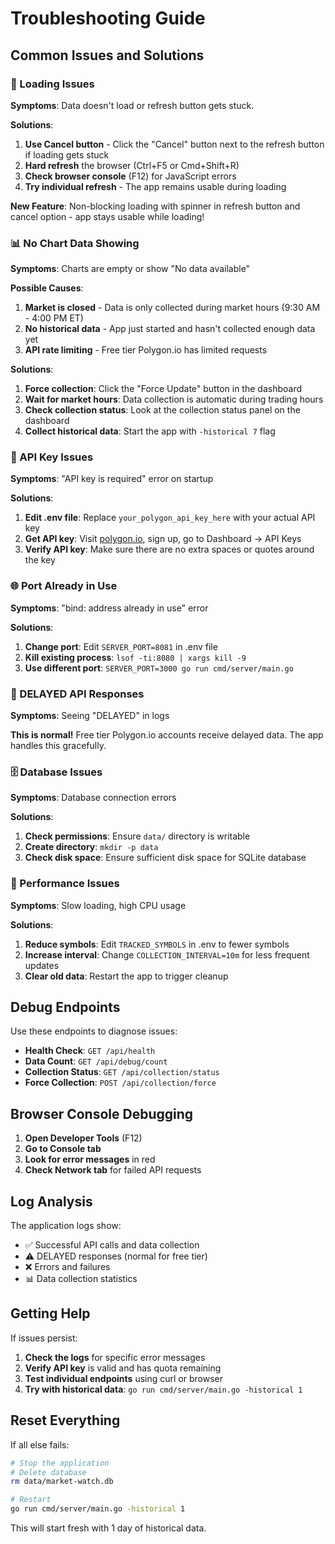 # Troubleshooting Guide

## Common Issues and Solutions

### 🔄 Loading Issues

**Symptoms**: Data doesn't load or refresh button gets stuck.

**Solutions**:
1. **Use Cancel button** - Click the "Cancel" button next to the refresh button if loading gets stuck
2. **Hard refresh** the browser (Ctrl+F5 or Cmd+Shift+R)
3. **Check browser console** (F12) for JavaScript errors
4. **Try individual refresh** - The app remains usable during loading

**New Feature**: Non-blocking loading with spinner in refresh button and cancel option - app stays usable while loading!

### 📊 No Chart Data Showing

**Symptoms**: Charts are empty or show "No data available"

**Possible Causes**:
1. **Market is closed** - Data is only collected during market hours (9:30 AM - 4:00 PM ET)
2. **No historical data** - App just started and hasn't collected enough data yet
3. **API rate limiting** - Free tier Polygon.io has limited requests

**Solutions**:
1. **Force collection**: Click the "Force Update" button in the dashboard
2. **Wait for market hours**: Data collection is automatic during trading hours
3. **Check collection status**: Look at the collection status panel on the dashboard
4. **Collect historical data**: Start the app with `-historical 7` flag

### 🔑 API Key Issues

**Symptoms**: "API key is required" error on startup

**Solutions**:
1. **Edit .env file**: Replace `your_polygon_api_key_here` with your actual API key
2. **Get API key**: Visit [polygon.io](https://polygon.io/), sign up, go to Dashboard → API Keys
3. **Verify API key**: Make sure there are no extra spaces or quotes around the key

### 🌐 Port Already in Use

**Symptoms**: "bind: address already in use" error

**Solutions**:
1. **Change port**: Edit `SERVER_PORT=8081` in .env file
2. **Kill existing process**: `lsof -ti:8080 | xargs kill -9`
3. **Use different port**: `SERVER_PORT=3000 go run cmd/server/main.go`

### 📡 DELAYED API Responses

**Symptoms**: Seeing "DELAYED" in logs

**This is normal!** Free tier Polygon.io accounts receive delayed data. The app handles this gracefully.

### 🗄️ Database Issues

**Symptoms**: Database connection errors

**Solutions**:
1. **Check permissions**: Ensure `data/` directory is writable
2. **Create directory**: `mkdir -p data`
3. **Check disk space**: Ensure sufficient disk space for SQLite database

### 🚀 Performance Issues

**Symptoms**: Slow loading, high CPU usage

**Solutions**:
1. **Reduce symbols**: Edit `TRACKED_SYMBOLS` in .env to fewer symbols
2. **Increase interval**: Change `COLLECTION_INTERVAL=10m` for less frequent updates
3. **Clear old data**: Restart the app to trigger cleanup

## Debug Endpoints

Use these endpoints to diagnose issues:

- **Health Check**: `GET /api/health`
- **Data Count**: `GET /api/debug/count`
- **Collection Status**: `GET /api/collection/status`
- **Force Collection**: `POST /api/collection/force`

## Browser Console Debugging

1. **Open Developer Tools** (F12)
2. **Go to Console tab**
3. **Look for error messages** in red
4. **Check Network tab** for failed API requests

## Log Analysis

The application logs show:
- ✅ Successful API calls and data collection
- ⚠️ DELAYED responses (normal for free tier)
- ❌ Errors and failures
- 📊 Data collection statistics

## Getting Help

If issues persist:

1. **Check the logs** for specific error messages
2. **Verify API key** is valid and has quota remaining
3. **Test individual endpoints** using curl or browser
4. **Try with historical data**: `go run cmd/server/main.go -historical 1`

## Reset Everything

If all else fails:

```bash
# Stop the application
# Delete database
rm data/market-watch.db

# Restart
go run cmd/server/main.go -historical 1
```

This will start fresh with 1 day of historical data.
